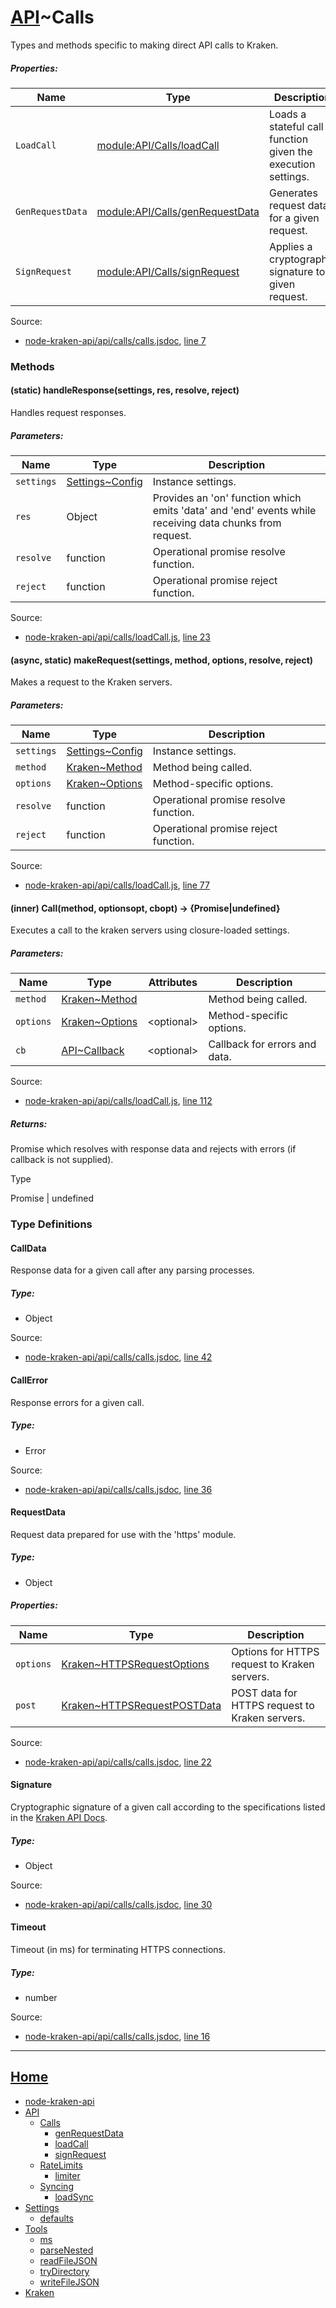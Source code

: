 # [API](https://github.com/jpcx/node-kraken-api/blob/develop/docs/namespaces/API.md)~Calls

Types and methods specific to making direct API calls to Kraken.

##### Properties:

| Name | Type | Description |
| --- | --- | --- |
| `LoadCall` | [module:API/Calls/loadCall](https://github.com/jpcx/node-kraken-api/blob/develop/docs/modules/API/Calls/loadCall.md) | Loads a stateful call function given the execution settings. |
| `GenRequestData` | [module:API/Calls/genRequestData](https://github.com/jpcx/node-kraken-api/blob/develop/docs/modules/API/Calls/genRequestData.md) | Generates request data for a given request. |
| `SignRequest` | [module:API/Calls/signRequest](https://github.com/jpcx/node-kraken-api/blob/develop/docs/modules/API/Calls/signRequest.md) | Applies a cryptographic signature to a given request. |

Source:

*   [node-kraken-api/api/calls/calls.jsdoc](https://github.com/jpcx/node-kraken-api/blob/develop/api/calls/calls.jsdoc), [line 7](https://github.com/jpcx/node-kraken-api/blob/develop/api/calls/calls.jsdoc#L7)

### Methods

<a name=".handleResponse"></a>
#### (static) handleResponse(settings, res, resolve, reject)

Handles request responses.

##### Parameters:

| Name | Type | Description |
| --- | --- | --- |
| `settings` | [Settings~Config](https://github.com/jpcx/node-kraken-api/blob/develop/docs/namespaces/Settings.md#~Config) | Instance settings. |
| `res` | Object | Provides an 'on' function which emits 'data' and 'end' events while receiving data chunks from request. |
| `resolve` | function | Operational promise resolve function. |
| `reject` | function | Operational promise reject function. |

Source:

*   [node-kraken-api/api/calls/loadCall.js](https://github.com/jpcx/node-kraken-api/blob/develop/api/calls/loadCall.js), [line 23](https://github.com/jpcx/node-kraken-api/blob/develop/api/calls/loadCall.js#L23)

<a name=".makeRequest"></a>
#### (async, static) makeRequest(settings, method, options, resolve, reject)

Makes a request to the Kraken servers.

##### Parameters:

| Name | Type | Description |
| --- | --- | --- |
| `settings` | [Settings~Config](https://github.com/jpcx/node-kraken-api/blob/develop/docs/namespaces/Settings.md#~Config) | Instance settings. |
| `method` | [Kraken~Method](https://github.com/jpcx/node-kraken-api/blob/develop/docs/namespaces/Kraken.md#~Method) | Method being called. |
| `options` | [Kraken~Options](https://github.com/jpcx/node-kraken-api/blob/develop/docs/namespaces/Kraken.md#~Options) | Method-specific options. |
| `resolve` | function | Operational promise resolve function. |
| `reject` | function | Operational promise reject function. |

Source:

*   [node-kraken-api/api/calls/loadCall.js](https://github.com/jpcx/node-kraken-api/blob/develop/api/calls/loadCall.js), [line 77](https://github.com/jpcx/node-kraken-api/blob/develop/api/calls/loadCall.js#L77)

<a name="~Call"></a>
#### (inner) Call(method, optionsopt, cbopt) → \{Promise|undefined}

Executes a call to the kraken servers using closure-loaded settings.

##### Parameters:

| Name | Type | Attributes | Description |
| --- | --- | --- | --- |
| `method` | [Kraken~Method](https://github.com/jpcx/node-kraken-api/blob/develop/docs/namespaces/Kraken.md#~Method) |  | Method being called. |
| `options` | [Kraken~Options](https://github.com/jpcx/node-kraken-api/blob/develop/docs/namespaces/Kraken.md#~Options) | \<optional> | Method-specific options. |
| `cb` | [API~Callback](https://github.com/jpcx/node-kraken-api/blob/develop/docs/namespaces/API.md#~Callback) | \<optional> | Callback for errors and data. |

Source:

*   [node-kraken-api/api/calls/loadCall.js](https://github.com/jpcx/node-kraken-api/blob/develop/api/calls/loadCall.js), [line 112](https://github.com/jpcx/node-kraken-api/blob/develop/api/calls/loadCall.js#L112)

##### Returns:

Promise which resolves with response data and rejects with errors (if callback is not supplied).

Type

Promise | undefined

### Type Definitions

<a name="~CallData"></a>
#### CallData

Response data for a given call after any parsing processes.

##### Type:

*   Object

Source:

*   [node-kraken-api/api/calls/calls.jsdoc](https://github.com/jpcx/node-kraken-api/blob/develop/api/calls/calls.jsdoc), [line 42](https://github.com/jpcx/node-kraken-api/blob/develop/api/calls/calls.jsdoc#L42)

<a name="~CallError"></a>
#### CallError

Response errors for a given call.

##### Type:

*   Error

Source:

*   [node-kraken-api/api/calls/calls.jsdoc](https://github.com/jpcx/node-kraken-api/blob/develop/api/calls/calls.jsdoc), [line 36](https://github.com/jpcx/node-kraken-api/blob/develop/api/calls/calls.jsdoc#L36)

<a name="~RequestData"></a>
#### RequestData

Request data prepared for use with the 'https' module.

##### Type:

*   Object

##### Properties:

| Name | Type | Description |
| --- | --- | --- |
| `options` | [Kraken~HTTPSRequestOptions](https://github.com/jpcx/node-kraken-api/blob/develop/docs/namespaces/Kraken.md#~HTTPSRequestOptions) | Options for HTTPS request to Kraken servers. |
| `post` | [Kraken~HTTPSRequestPOSTData](https://github.com/jpcx/node-kraken-api/blob/develop/docs/namespaces/Kraken.md#~HTTPSRequestPOSTData) | POST data for HTTPS request to Kraken servers. |

Source:

*   [node-kraken-api/api/calls/calls.jsdoc](https://github.com/jpcx/node-kraken-api/blob/develop/api/calls/calls.jsdoc), [line 22](https://github.com/jpcx/node-kraken-api/blob/develop/api/calls/calls.jsdoc#L22)

<a name="~Signature"></a>
#### Signature

Cryptographic signature of a given call according to the specifications listed in the [Kraken API Docs](https://www.kraken.com/help/api#general-usage).

##### Type:

*   Object

Source:

*   [node-kraken-api/api/calls/calls.jsdoc](https://github.com/jpcx/node-kraken-api/blob/develop/api/calls/calls.jsdoc), [line 30](https://github.com/jpcx/node-kraken-api/blob/develop/api/calls/calls.jsdoc#L30)

<a name="~Timeout"></a>
#### Timeout

Timeout (in ms) for terminating HTTPS connections.

##### Type:

*   number

Source:

*   [node-kraken-api/api/calls/calls.jsdoc](https://github.com/jpcx/node-kraken-api/blob/develop/api/calls/calls.jsdoc), [line 16](https://github.com/jpcx/node-kraken-api/blob/develop/api/calls/calls.jsdoc#L16)

<hr>

## [Home](https://github.com/jpcx/node-kraken-api/blob/develop/README.md)
  + [node-kraken-api](https://github.com/jpcx/node-kraken-api/blob/develop/docs/modules/node-kraken-api.md)
  + [API](https://github.com/jpcx/node-kraken-api/blob/develop/docs/namespaces/API.md)
    + [Calls](https://github.com/jpcx/node-kraken-api/blob/develop/docs/namespaces/API/Calls.md)
      + [genRequestData](https://github.com/jpcx/node-kraken-api/blob/develop/docs/modules/API/Calls/genRequestData.md)
      + [loadCall](https://github.com/jpcx/node-kraken-api/blob/develop/docs/modules/API/Calls/loadCall.md)
      + [signRequest](https://github.com/jpcx/node-kraken-api/blob/develop/docs/modules/API/Calls/signRequest.md)
    + [RateLimits](https://github.com/jpcx/node-kraken-api/blob/develop/docs/namespaces/API/RateLimits.md)
      + [limiter](https://github.com/jpcx/node-kraken-api/blob/develop/docs/modules/API/RateLimits/limiter.md)
    + [Syncing](https://github.com/jpcx/node-kraken-api/blob/develop/docs/namespaces/API/Syncing.md)
      + [loadSync](https://github.com/jpcx/node-kraken-api/blob/develop/docs/modules/API/Syncing/loadSync.md)
  + [Settings](https://github.com/jpcx/node-kraken-api/blob/develop/docs/namespaces/Settings.md)
    + [defaults](https://github.com/jpcx/node-kraken-api/blob/develop/docs/modules/Settings/defaults.md)
  + [Tools](https://github.com/jpcx/node-kraken-api/blob/develop/docs/namespaces/Tools.md)
    + [ms](https://github.com/jpcx/node-kraken-api/blob/develop/docs/modules/Tools/ms.md)
    + [parseNested](https://github.com/jpcx/node-kraken-api/blob/develop/docs/modules/Tools/parseNested.md)
    + [readFileJSON](https://github.com/jpcx/node-kraken-api/blob/develop/docs/modules/Tools/readFileJSON.md)
    + [tryDirectory](https://github.com/jpcx/node-kraken-api/blob/develop/docs/modules/Tools/tryDirectory.md)
    + [writeFileJSON](https://github.com/jpcx/node-kraken-api/blob/develop/docs/modules/Tools/writeFileJSON.md)
  + [Kraken](https://github.com/jpcx/node-kraken-api/blob/develop/docs/namespaces/Kraken.md)